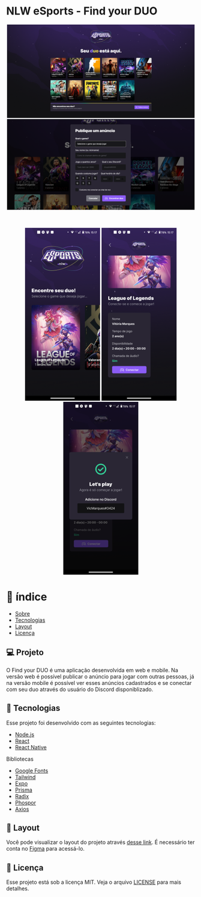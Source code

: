 # NLW eSports - Find your DUO

<div align=center>
  <img src="https://github.com/Nickcarv18/Find-your-duo/blob/master/assetsReadme/web1.png" style="width:500px;"/>
  <img src="https://github.com/Nickcarv18/Find-your-duo/blob/master/assetsReadme/web2.png" style="width:500px;"/>
</div>

&ensp;

<div align=center>
  <img src="https://github.com/Nickcarv18/Find-your-duo/blob/master/assetsReadme/mobile1.png" style="width:200px;"/>
  <img src="https://github.com/Nickcarv18/Find-your-duo/blob/master/assetsReadme/mobile2.png" style="width:200px;"/>
  <img src="https://github.com/Nickcarv18/Find-your-duo/blob/master/assetsReadme/mobile3.png" style="width:200px;"/>
</div>

# 📌 índice

- [Sobre](#projeto)
- [Tecnologias](#-tecnologias)
- [Layout](#layout)
- [Licença](#-licença)

## 💻 Projeto

O Find your DUO é uma aplicação desenvolvida em web e mobile. Na versão web é possível publicar o anúncio para jogar com outras pessoas, já na versão mobile é possível ver esses anúncios cadastrados e se conectar com seu duo através do usuário do Discord disponiblizado.

## 🚀 Tecnologias

Esse projeto foi desenvolvido com as seguintes tecnologias:

- [Node.js](https://nodejs.org/en/)
- [React](https://reactjs.org/)
- [React Native](https://facebook.github.io/react-native/)

Bibliotecas

- [Google Fonts](https://fonts.google.com/)
- [Tailwind](https://tailwindcss.com)
- [Expo](https://expo.io/)
- [Prisma](https://www.prisma.io)
- [Radix](https://www.radix-ui.com)
- [Phospor](https://phosphoricons.com)
- [Axios](https://axios-http.com)

## 🔖 Layout

Você pode visualizar o layout do projeto através [desse link](https://www.figma.com/community/file/1150897317533332617). É necessário ter conta no [Figma](https://figma.com/) para acessá-lo.

## 📝 Licença

Esse projeto está sob a licença MIT. Veja o arquivo [LICENSE](https://github.com/Nickcarv18/Find-your-duo/blob/master/LICENSE.md) para mais detalhes.
